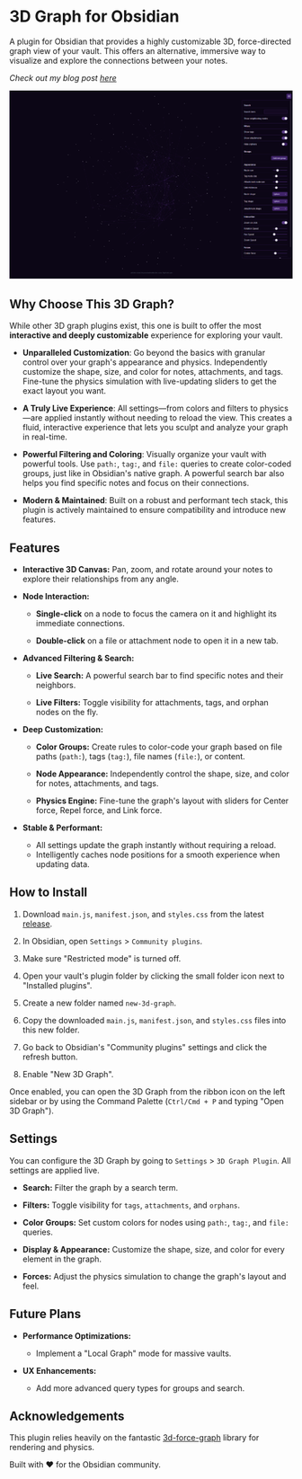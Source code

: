 # 3D Graph for Obsidian

A plugin for Obsidian that provides a highly customizable 3D, force-directed graph view of your vault. This offers an alternative, immersive way to visualize and explore the connections between your notes.

*Check out my blog post [here](https://aryan-gupta.is-a.dev/blog/2025/3d-graph-plugin/)*

![img.png](assets/hero.png)

## Why Choose This 3D Graph?
While other 3D graph plugins exist, this one is built to offer the most **interactive and deeply customizable** experience for exploring your vault.

- **Unparalleled Customization**: Go beyond the basics with granular control over your graph's appearance and physics. Independently customize the shape, size, and color for notes, attachments, and tags. Fine-tune the physics simulation with live-updating sliders to get the exact layout you want.

- **A Truly Live Experience**: All settings—from colors and filters to physics—are applied instantly without needing to reload the view. This creates a fluid, interactive experience that lets you sculpt and analyze your graph in real-time.

- **Powerful Filtering and Coloring**: Visually organize your vault with powerful tools. Use `path:`, `tag:`, and `file:` queries to create color-coded groups, just like in Obsidian's native graph. A powerful search bar also helps you find specific notes and focus on their connections.

- **Modern & Maintained**: Built on a robust and performant tech stack, this plugin is actively maintained to ensure compatibility and introduce new features.

## Features

* **Interactive 3D Canvas:** Pan, zoom, and rotate around your notes to explore their relationships from any angle.

* **Node Interaction:**

	* **Single-click** on a node to focus the camera on it and highlight its immediate connections.

	* **Double-click** on a file or attachment node to open it in a new tab.

* **Advanced Filtering & Search:**

	* **Live Search:** A powerful search bar to find specific notes and their neighbors.

	* **Live Filters:** Toggle visibility for attachments, tags, and orphan nodes on the fly.

* **Deep Customization:**

	* **Color Groups:** Create rules to color-code your graph based on file paths (`path:`), tags (`tag:`), file names (`file:`), or content.

	* **Node Appearance:** Independently control the shape, size, and color for notes, attachments, and tags.

	* **Physics Engine:** Fine-tune the graph's layout with sliders for Center force, Repel force, and Link force.

* **Stable & Performant:**

	* All settings update the graph instantly without requiring a reload.
	* Intelligently caches node positions for a smooth experience when updating data.

## How to Install

1. Download `main.js`, `manifest.json`, and `styles.css` from the latest [release](https://github.com/Apoo711/obsidian-3d-graph/releases).

2. In Obsidian, open `Settings` > `Community plugins`.

3. Make sure "Restricted mode" is turned off.

4. Open your vault's plugin folder by clicking the small folder icon next to "Installed plugins".

5. Create a new folder named `new-3d-graph`.

6. Copy the downloaded `main.js`, `manifest.json`, and `styles.css` files into this new folder.

7. Go back to Obsidian's "Community plugins" settings and click the refresh button.

8. Enable "New 3D Graph".

Once enabled, you can open the 3D Graph from the ribbon icon on the left sidebar or by using the Command Palette (`Ctrl/Cmd + P` and typing "Open 3D Graph").

## Settings

You can configure the 3D Graph by going to `Settings` > `3D Graph Plugin`. All settings are applied live.

* **Search:** Filter the graph by a search term.

* **Filters:** Toggle visibility for `tags`, `attachments`, and `orphans`.

* **Color Groups:** Set custom colors for nodes using `path:`, `tag:`, and `file:` queries.

* **Display & Appearance:** Customize the shape, size, and color for every element in the graph.

* **Forces:** Adjust the physics simulation to change the graph's layout and feel.

## Future Plans

* **Performance Optimizations:**

	* Implement a "Local Graph" mode for massive vaults.

* **UX Enhancements:**

	* Add more advanced query types for groups and search.

## Acknowledgements

This plugin relies heavily on the fantastic [3d-force-graph](https://github.com/vasturiano/3d-force-graph) library for rendering and physics.

Built with ❤️ for the Obsidian community.
